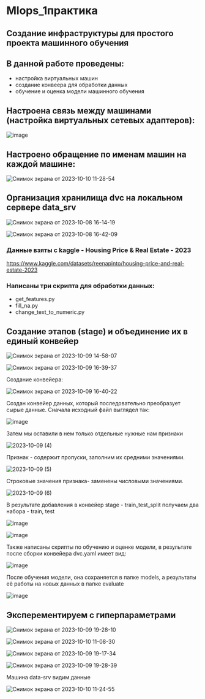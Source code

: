 # Mlops_1практика

## Создание инфраструктуры для простого проекта машинного обучения

## В данной работе проведены:
- настройка виртуальных машин
- создание конвеера для обработки данных
- обучение и оценка модели машинного обучения

## Настроена связь между машинами (настройка виртуальных сетевых адаптеров):

![image](https://github.com/Marakya/mlops_3/assets/113238801/0be3d406-bfe1-4c4c-81fe-0d6b88209309)

## Настроено обращение по именам машин на каждой машине:

![Снимок экрана от 2023-10-10 11-28-54](https://github.com/Marakya/mlops_3/assets/113238801/31b0fb3a-493e-468b-8f27-8e6d7e691720)

## Организация хранилища dvc на локальном сервере data_srv 

![Снимок экрана от 2023-10-08 16-14-19](https://github.com/Marakya/mlops_3/assets/113238801/54567f82-c71d-4e73-9ad0-dd9e5ac0876f)

![Снимок экрана от 2023-10-08 16-42-09](https://github.com/Marakya/mlops_3/assets/113238801/8bf3cb3c-faa3-4349-b72e-d6d543de2e2b)


### Данные взяты с kaggle - Housing Price & Real Estate - 2023
https://www.kaggle.com/datasets/reenapinto/housing-price-and-real-estate-2023

### Написаны три скрипта для обработки данных:

- get_features.py
- fill_na.py
- change_text_to_numeric.py

## Создание этапов (stage) и объединение их в единый конвейер 

![Снимок экрана от 2023-10-09 14-58-07](https://github.com/Marakya/mlops_3/assets/113238801/17fa2af5-14f0-41ae-8530-de7e5bdf0eb9)

![Снимок экрана от 2023-10-09 16-39-37](https://github.com/Marakya/mlops_3/assets/113238801/6e3ab7ad-f64a-4233-a969-ac4eb8161720)

Создание конвейера:

![Снимок экрана от 2023-10-09 16-40-22](https://github.com/Marakya/mlops_3/assets/113238801/73200500-69f6-458b-965d-011315604011)

Создан конвейер данных, который последовательно преобразует сырые данные. Сначала исходный файл выглядел так:

![image](https://github.com/Marakya/mlops_3/assets/113238801/6f0e1835-899d-4c16-adff-512371c7964e)

Затем мы оставили в нем только отдельные нужные нам признаки

![2023-10-09 (4)](https://github.com/Marakya/mlops_3/assets/113238801/dbbbe70a-5a9b-4eb3-8bd6-b9ea784a638b)

Признак -  содержит пропуски, заполним их средними значениями.

![2023-10-09 (5)](https://github.com/Marakya/mlops_3/assets/113238801/a87de661-2b7d-4bdf-bb80-30feaec95084)

Строковые значения признака-  заменены числовыми значениями.

![2023-10-09 (6)](https://github.com/Marakya/mlops_3/assets/113238801/2bf54d1f-f350-4e8a-a311-dd212387a95f)

В результате добавления в конвейер stage - train_test_split получаем два набора - train, test

![image](https://github.com/Marakya/mlops_3/assets/113238801/766d79ca-afc1-4b93-9ee7-5bb7568553ce)

![image](https://github.com/Marakya/mlops_3/assets/113238801/2b58a7ea-4783-4057-a2b1-7b8d79118f9e)

Также написаны скрипты по обучению и оценке модели, в результате после сборки конвейера dvc.yaml имеет вид:

![image](https://github.com/Marakya/mlops_3/assets/113238801/6d55a933-2543-4fad-87e7-7f9a85014d44)

После обучения модели, она сохраняется в папке models, а результаты её работы на новых данных в папке evaluate

![image](https://github.com/Marakya/mlops_3/assets/113238801/f39b2cca-49df-41b2-8921-6a5d94f1caae)

## Эксперементируем с гиперпараметрами

![Снимок экрана от 2023-10-09 19-28-10](https://github.com/Marakya/mlops_3/assets/113238801/aed05959-b7fb-479f-a7fe-af3b27958ca0)

![Снимок экрана от 2023-10-10 11-08-30](https://github.com/Marakya/mlops_3/assets/113238801/223fcbef-b92f-4e13-b171-f1c2600546f3)

![Снимок экрана от 2023-10-09 19-17-34](https://github.com/Marakya/mlops_3/assets/113238801/f2adfbd4-6d28-40a0-8ed8-312f19a0cc00)

![Снимок экрана от 2023-10-09 19-28-39](https://github.com/Marakya/mlops_3/assets/113238801/405118d9-cf4e-4810-80bf-86633c4c91fe)

Машина data-srv видим данные

![Снимок экрана от 2023-10-10 11-24-55](https://github.com/Marakya/mlops_3/assets/113238801/ef070655-1e92-45b0-b9ec-9d17dbca0d66)



